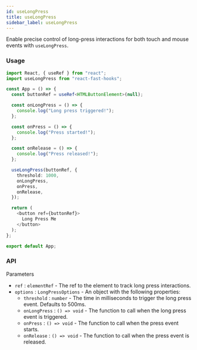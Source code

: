 ```yaml
---
id: useLongPress
title: useLongPress
sidebar_label: useLongPress
---
```


Enable precise control of long-press interactions for both touch and mouse events with `useLongPress`.

### Usage

```typescript
import React, { useRef } from "react";
import useLongPress from "react-fast-hooks";

const App = () => {
  const buttonRef = useRef<HTMLButtonElement>(null);

  const onLongPress = () => {
    console.log("Long press triggered!");
  };

  const onPress = () => {
    console.log("Press started!");
  };

  const onRelease = () => {
    console.log("Press released!");
  };

  useLongPress(buttonRef, {
    threshold: 1000,
    onLongPress,
    onPress,
    onRelease,
  });

  return (
    <button ref={buttonRef}>
      Long Press Me
    </button>
  );
};

export default App;
```

### API

Parameters

- `ref` : `elementRef` - The ref to the element to track long press interactions.
- `options` : `LongPressOptions` - An object with the following properties:
  - `threshold` : `number` - The time in milliseconds to trigger the long press event. Defaults to 500ms.
  - `onLongPress` : `() => void` - The function to call when the long press event is triggered.
  - `onPress` : `() => void` - The function to call when the press event starts.
  - `onRelease` : `() => void` - The function to call when the press event is released.
  